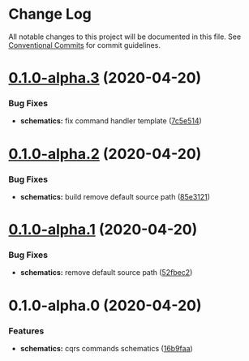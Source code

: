 # Change Log

All notable changes to this project will be documented in this file.
See [Conventional Commits](https://conventionalcommits.org) for commit guidelines.

# [0.1.0-alpha.3](https://github.com/Sikora00/packages/compare/@sikora00/nestjs@0.1.0-alpha.2...@sikora00/nestjs@0.1.0-alpha.3) (2020-04-20)


### Bug Fixes

* **schematics:** fix command handler template ([7c5e514](https://github.com/Sikora00/packages/commit/7c5e5143a79ed27ff23a60abbfe0fec464ceae9a))





# [0.1.0-alpha.2](https://github.com/Sikora00/packages/compare/@sikora00/nestjs@0.1.0-alpha.1...@sikora00/nestjs@0.1.0-alpha.2) (2020-04-20)


### Bug Fixes

* **schematics:** build remove default source path ([85e3121](https://github.com/Sikora00/packages/commit/85e3121fb4814944bbb54a0a6889c96ecf7f1119))





# [0.1.0-alpha.1](https://github.com/Sikora00/packages/compare/@sikora00/nestjs@0.1.0-alpha.0...@sikora00/nestjs@0.1.0-alpha.1) (2020-04-20)


### Bug Fixes

* **schematics:** remove default source path ([52fbec2](https://github.com/Sikora00/packages/commit/52fbec2c0648daec0cad96282e4814b303431342))





# 0.1.0-alpha.0 (2020-04-20)


### Features

* **schematics:** cqrs commands schematics ([16b9faa](https://github.com/Sikora00/packages/commit/16b9faabb768a304b1ae498f5948c96557fb9ab1))
